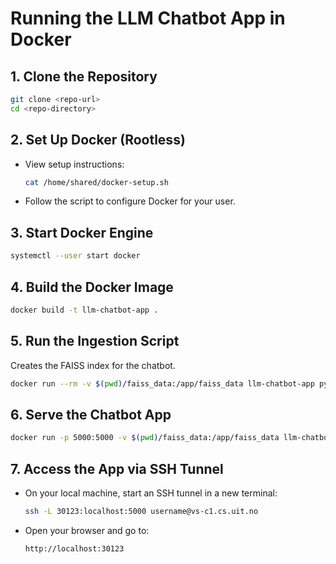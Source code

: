 # Running the LLM Chatbot App in Docker

## 1. Clone the Repository
```bash
git clone <repo-url>
cd <repo-directory>
```

## 2. Set Up Docker (Rootless)
- View setup instructions:
  ```bash
  cat /home/shared/docker-setup.sh
  ```
- Follow the script to configure Docker for your user.

## 3. Start Docker Engine
```bash
systemctl --user start docker
```

## 4. Build the Docker Image
```bash
docker build -t llm-chatbot-app .
```

## 5. Run the Ingestion Script
Creates the FAISS index for the chatbot.
```bash
docker run --rm -v $(pwd)/faiss_data:/app/faiss_data llm-chatbot-app python ingest.py
```

## 6. Serve the Chatbot App
```bash
docker run -p 5000:5000 -v $(pwd)/faiss_data:/app/faiss_data llm-chatbot-app
```

## 7. Access the App via SSH Tunnel
- On your local machine, start an SSH tunnel in a new terminal:
  ```bash
  ssh -L 30123:localhost:5000 username@vs-c1.cs.uit.no
  ```
- Open your browser and go to:
  ```
  http://localhost:30123
  ```